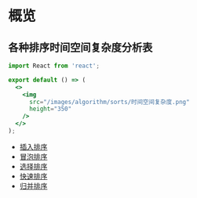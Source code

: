 # 概览
## 各种排序时间空间复杂度分析表
```jsx | inline
import React from 'react';

export default () => (
  <>
    <img
      src="/images/algorithm/sorts/时间空间复杂度.png"
      height="350"
    />
  </>
);
```

- [插入排序](/algorithm/sorts/insert-sort)
- [冒泡排序](/algorithm/sorts/bubble-sort)
- [选择排序](/algorithm/sorts/select-sort)
- [快速排序](/algorithm/sorts/quick-sort)
- [归并排序](/algorithm/sorts/merge-sort)